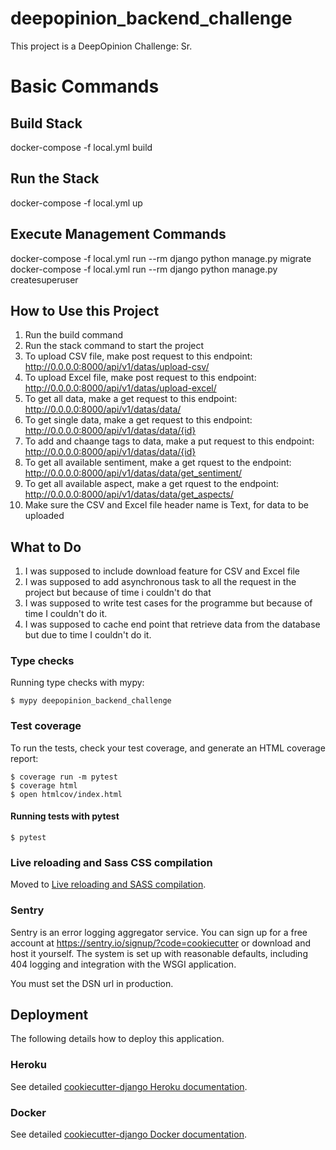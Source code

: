# deepopinion_backend_challenge

This project is a DeepOpinion Challenge: Sr.


# Basic Commands

## Build Stack
docker-compose -f local.yml build

## Run the Stack 
docker-compose -f local.yml up

## Execute Management Commands
docker-compose -f local.yml run --rm django python manage.py migrate
docker-compose -f local.yml run --rm django python manage.py createsuperuser

## How to Use this Project
1. Run the build command 
2. Run the stack command to start the project
3. To upload CSV file, make post request to this endpoint: http://0.0.0.0:8000/api/v1/datas/upload-csv/ 
4. To upload Excel file, make post request to this endpoint: http://0.0.0.0:8000/api/v1/datas/upload-excel/ 
5. To get all data, make a get request to this endpoint: http://0.0.0.0:8000/api/v1/datas/data/
6. To get single data, make a get request to this endpoint: http://0.0.0.0:8000/api/v1/datas/data/{id}
7. To add and chaange tags to data, make a put request to this endpoint: http://0.0.0.0:8000/api/v1/datas/data/{id}
8. To get all available sentiment, make a get rquest to the endpoint: http://0.0.0.0:8000/api/v1/datas/data/get_sentiment/
9. To get all available aspect, make a get rquest to the endpoint: http://0.0.0.0:8000/api/v1/datas/data/get_aspects/
10. Make sure the CSV and Excel file header name is Text, for data to be uploaded  

## What to Do
1. I was supposed to include download feature for CSV and Excel file 
2. I was supposed to add asynchronous task to all the request in the project but because of time i couldn't do that
3. I was supposed to write test cases for the programme but because of time I couldn't do it. 
4. I was supposed to cache end point that retrieve data from the database but due to time I couldn't do it. 

### Type checks

Running type checks with mypy:

    $ mypy deepopinion_backend_challenge

### Test coverage

To run the tests, check your test coverage, and generate an HTML coverage report:

    $ coverage run -m pytest
    $ coverage html
    $ open htmlcov/index.html

#### Running tests with pytest

    $ pytest

### Live reloading and Sass CSS compilation

Moved to [Live reloading and SASS compilation](https://cookiecutter-django.readthedocs.io/en/latest/developing-locally.html#sass-compilation-live-reloading).

### Sentry

Sentry is an error logging aggregator service. You can sign up for a free account at <https://sentry.io/signup/?code=cookiecutter> or download and host it yourself.
The system is set up with reasonable defaults, including 404 logging and integration with the WSGI application.

You must set the DSN url in production.

## Deployment

The following details how to deploy this application.

### Heroku

See detailed [cookiecutter-django Heroku documentation](http://cookiecutter-django.readthedocs.io/en/latest/deployment-on-heroku.html).

### Docker

See detailed [cookiecutter-django Docker documentation](http://cookiecutter-django.readthedocs.io/en/latest/deployment-with-docker.html).
